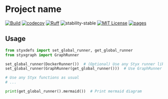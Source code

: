 # Project name

[![Build](https://github.com/styx-api/styxgraph/actions/workflows/test.yaml/badge.svg?branch=main)](https://github.com/styx-api/styxgraph/actions/workflows/test.yaml?query=branch%3Amain)
[![codecov](https://codecov.io/gh/styx-api/styxgraph/branch/main/graph/badge.svg?token=22HWWFWPW5)](https://codecov.io/gh/styx-api/styxgraph)
[![Ruff](https://img.shields.io/endpoint?url=https://raw.githubusercontent.com/astral-sh/ruff/main/assets/badge/v2.json)](https://github.com/astral-sh/ruff)
![stability-stable](https://img.shields.io/badge/stability-stable-green.svg)
[![MIT License](https://img.shields.io/badge/license-MIT-blue.svg)](https://github.com/styx-api/styxgraph/blob/main/LICENSE)
[![pages](https://img.shields.io/badge/api-docs-blue)](https://styx-api.github.io/styxgraph)

## Usage

```Python
from styxdefs import set_global_runner, get_global_runner
from styxgraph import GraphRunner

set_global_runner(DockerRunner())  # (Optional) Use any Styx runner like usual
set_global_runner(GraphRunner(get_global_runner()))  # Use GraphRunner middleware

# Use any Styx functions as usual
# ...

print(get_global_runner().mermaid())  # Print mermaid diagram

```
